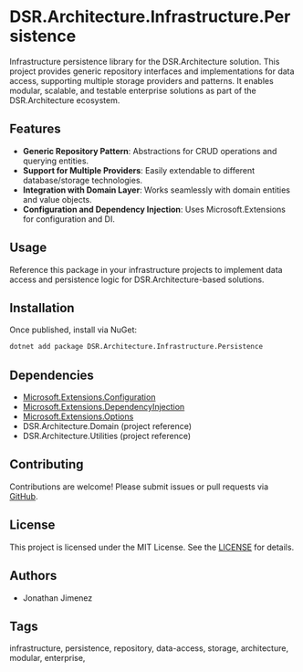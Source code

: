 # DSR.Architecture.Infrastructure.Persistence

Infrastructure persistence library for the DSR.Architecture solution. This project provides generic repository interfaces and implementations for data access, supporting multiple storage providers and patterns. It enables modular, scalable, and testable enterprise solutions as part of the DSR.Architecture ecosystem.

## Features

- **Generic Repository Pattern**: Abstractions for CRUD operations and querying entities.
- **Support for Multiple Providers**: Easily extendable to different database/storage technologies.
- **Integration with Domain Layer**: Works seamlessly with domain entities and value objects.
- **Configuration and Dependency Injection**: Uses Microsoft.Extensions for configuration and DI.

## Usage

Reference this package in your infrastructure projects to implement data access and persistence logic for DSR.Architecture-based solutions.

## Installation

Once published, install via NuGet:

```bash
dotnet add package DSR.Architecture.Infrastructure.Persistence
```

## Dependencies

- [Microsoft.Extensions.Configuration](https://learn.microsoft.com/en-us/dotnet/api/microsoft.extensions.configuration)
- [Microsoft.Extensions.DependencyInjection](https://learn.microsoft.com/en-us/dotnet/api/microsoft.extensions.dependencyinjection)
- [Microsoft.Extensions.Options](https://learn.microsoft.com/en-us/dotnet/api/microsoft.extensions.options)
- DSR.Architecture.Domain (project reference)
- DSR.Architecture.Utilities (project reference)

## Contributing

Contributions are welcome! Please submit issues or pull requests via [GitHub](https://github.com/RockerInt/DSR.Architecture).

## License

This project is licensed under the MIT License. See the [LICENSE](https://github.com/RockerInt/DSR.Architecture/LICENSE) for details.

## Authors

- Jonathan Jimenez

## Tags

infrastructure, persistence, repository, data-access, storage, architecture, modular, enterprise,
